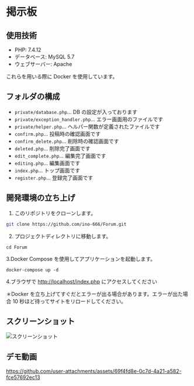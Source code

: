 # 掲示板

## 使用技術

- PHP: 7.4.12
- データベース: MySQL 5.7
- ウェブサーバー: Apache

これらを用いる際に Docker を使用しています。

## フォルダの構成

- `private/database.php`... DB の設定が入っております
- `private/exception_handler.php`... エラー画面用のファイルです
- `private/helper.php`... ヘルパー関数が定義されたファイルです
- `confirm.php`... 投稿時の確認画面です
- `confirm_delete.php`... 削除時の確認画面です
- `deleted.php`... 削除完了画面です
- `edit_complete.php`... 編集完了画面です
- `editing.php`... 編集画面です
- `index.php`... トップ画面です
- `register.php`... 登録完了画面です

## 開発環境の立ち上げ

1. このリポジトリをクローンします。

```bash
git clone https://github.com/ino-666/Forum.git
```

2. プロジェクトディレクトリに移動します。

```shell
cd Forum
```

3.Docker Compose を使用してアプリケーションを起動します。

```shell
docker-compose up -d
```

4.ブラウザで [http://localhost/index.php](http://localhost/index.php) にアクセスしてください

＊Docker を立ち上げてすぐだとエラーが出る場合があります。エラーが出た場合 10 秒ほど待ってサイトをリロードしてください。

## スクリーンショット

![スクリーンショット](/screenshots/screenshot1.png.png)

## デモ動画

https://github.com/user-attachments/assets/69f4fd8e-0c7d-4a21-a582-fce57692ec13
